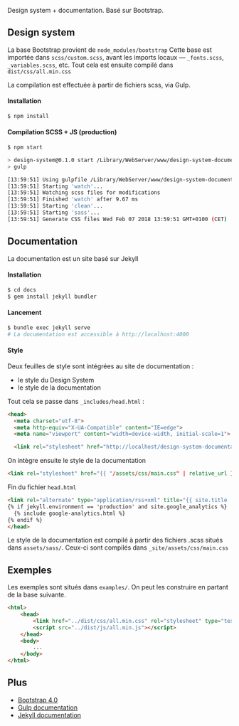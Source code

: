 Design system + documentation. Basé sur Bootstrap.

## Design system
La base Bootstrap provient de `node_modules/bootstrap`
Cette base est importée dans `scss/custom.scss`, avant les imports locaux — `_fonts.scss`, `_variables.scss`, etc.
Tout cela est ensuite compilé dans `dist/css/all.min.css`

La compilation est effectuée à partir de fichiers scss, via Gulp.

#### Installation
```bash
$ npm install
```

#### Compilation SCSS + JS (production)
```bash
$ npm start

> design-system@0.1.0 start /Library/WebServer/www/design-system-documentation
> gulp

[13:59:51] Using gulpfile /Library/WebServer/www/design-system-documentation/gulpfile.js
[13:59:51] Starting 'watch'...
[13:59:51] Watching scss files for modifications
[13:59:51] Finished 'watch' after 9.67 ms
[13:59:51] Starting 'clean'...
[13:59:51] Starting 'sass'...
[13:59:51] Generate CSS files Wed Feb 07 2018 13:59:51 GMT+0100 (CET)
```

## Documentation
La documentation est un site basé sur Jekyll

#### Installation
```bash
$ cd docs
$ gem install jekyll bundler
```
#### Lancement
```bash
$ bundle exec jekyll serve
# La documentation est accessible à http://localhost:4000
```

#### Style
Deux feuilles de style sont intégrées au site de documentation :
+ le style du Design System
+ le style de la documentation

Tout cela se passe dans `_includes/head.html` :
```html
<head>
  <meta charset="utf-8">
  <meta http-equiv="X-UA-Compatible" content="IE=edge">
  <meta name="viewport" content="width=device-width, initial-scale=1">

  <link rel="stylesheet" href="http://localhost/design-system-documentation/dist/css/all.css">
```

On intègre ensuite le style de la documentation
```html
<link rel="stylesheet" href="{{ "/assets/css/main.css" | relative_url }}">
```

Fin du fichier `head.html`
```html
<link rel="alternate" type="application/rss+xml" title="{{ site.title | escape }}" href="{{ "/feed.xml" | relative_url }}">
{% if jekyll.environment == 'production' and site.google_analytics %}
  {% include google-analytics.html %}
{% endif %}
</head>
```

Le style de la documentation est compilé à partir des fichiers .scss situés dans `assets/sass/`. Ceux-ci sont compilés dans `_site/assets/css/main.css`

## Exemples
Les exemples sont situés dans `examples/`. On peut les construire en partant de la base suivante.
```html
<html>
    <head>
        <link href="../dist/css/all.min.css" rel="stylesheet" type="text/css"/>
        <script src="../dist/js/all.min.js"></script>
    </head>
    <body>
        ...
    </body>
</html>

```

## Plus
+ [Bootstrap 4.0](http://getbootstrap.com/docs/4.0/)
+ [Gulp documentation](https://gulpjs.com)
+ [Jekyll documentation](https://jekyllrb.com/docs)
